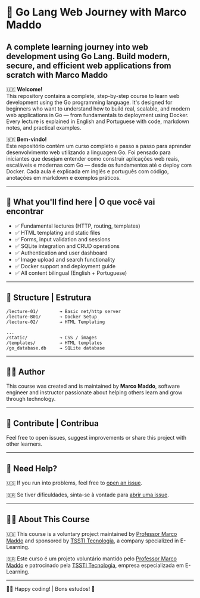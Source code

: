 # 🚀 Go Lang Web Journey with Marco Maddo
A complete learning journey into web development using Go Lang. Build modern, secure, and efficient web applications from scratch with Marco Maddo
---

🇺🇸 **Welcome!**  
This repository contains a complete, step-by-step course to learn web development using the Go programming language. It's designed for beginners who want to understand how to build real, scalable, and modern web applications in Go — from fundamentals to deployment using Docker. Every lecture is explained in English and Portuguese with code, markdown notes, and practical examples.

🇧🇷 **Bem-vindo!**  
Este repositório contém um curso completo e passo a passo para aprender desenvolvimento web utilizando a linguagem Go. Foi pensado para iniciantes que desejam entender como construir aplicações web reais, escaláveis e modernas com Go — desde os fundamentos até o deploy com Docker. Cada aula é explicada em inglês e português com código, anotações em markdown e exemplos práticos.

---

## 🧱 What you'll find here | O que você vai encontrar

- ✅ Fundamental lectures (HTTP, routing, templates)
- ✅ HTML templating and static files
- ✅ Forms, input validation and sessions
- ✅ SQLite integration and CRUD operations
- ✅ Authentication and user dashboard
- ✅ Image upload and search functionality
- ✅ Docker support and deployment guide
- ✅ All content bilingual (English + Portuguese)

---

## 📁 Structure | Estrutura

```
/lecture-01/        → Basic net/http server
/lecture-B01/       → Docker Setup
/lecture-02/        → HTML Templating

...
/static/            → CSS / images
/templates/         → HTML templates
/go_database.db     → SQLite database
```

---

## 🧑‍🏫 Author

This course was created and is maintained by **Marco Maddo**, software engineer and instructor passionate about helping others learn and grow through technology.

---

## 🤝 Contribute | Contribua

Feel free to open issues, suggest improvements or share this project with other learners.

---

## 🙋 Need Help?

🇺🇸 If you run into problems, feel free to [open an issue](https://github.com/profmaddo/Go-Lang-Web-Journey-with-Marco-Maddo.git/issues).

🇧🇷 Se tiver dificuldades, sinta-se à vontade para [abrir uma issue](https://github.com/profmaddo/Go-Lang-Web-Journey-with-Marco-Maddo.git/issues).

---

## 👨‍🏫 About This Course

🇺🇸 This course is a voluntary project maintained by [Professor Marco Maddo](https://www.linkedin.com/in/marcomaddo/) and sponsored by [TSSTI Tecnologia](https://www.linkedin.com/company/tssti/?viewAsMember=true), a company specialized in E-Learning.

🇧🇷 Este curso é um projeto voluntário mantido pelo [Professor Marco Maddo](https://www.linkedin.com/in/marcomaddo/) e patrocinado pela [TSSTI Tecnologia](https://www.linkedin.com/company/tssti/?viewAsMember=true), empresa especializada em E-Learning.

---

👨‍🏫 Happy coding! | Bons estudos! 🚀



